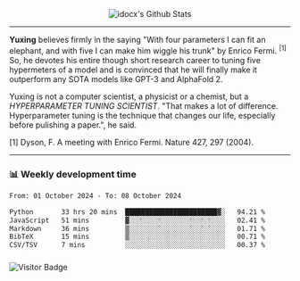 <div align="center">
    <img align="center" src="https://github-readme-stats.vercel.app/api?username=idocx&show_icons=true&count_private=true&hide_border=true" alt="idocx's Github Stats"></img>
</div>

---

**Yuxing** believes firmly in the saying "With four parameters I can fit an elephant, and with five I can make him wiggle his trunk" by Enrico Fermi. <sup>[1]</sup> So, he devotes his entire though short research career to tuning five hypermeters of a model and is convinced that he will finally make it outperform any SOTA models like GPT-3 and AlphaFold 2.

Yuxing is not a computer scientist, a physicist or a chemist, but a *HYPERPARAMETER TUNING SCIENTIST*. "That makes a lot of difference. Hyperparameter tuning is the technique that changes our life, especially before pulishing a paper.", he said.

[1] Dyson, F. A meeting with Enrico Fermi. Nature 427, 297 (2004).


---

### 📊 Weekly development time
<!--START_SECTION:waka-->

```txt
From: 01 October 2024 - To: 08 October 2024

Python       33 hrs 20 mins  ███████████████████████▓░   94.21 %
JavaScript   51 mins         ▓░░░░░░░░░░░░░░░░░░░░░░░░   02.41 %
Markdown     36 mins         ▒░░░░░░░░░░░░░░░░░░░░░░░░   01.71 %
BibTeX       15 mins         ▒░░░░░░░░░░░░░░░░░░░░░░░░   00.71 %
CSV/TSV      7 mins          ░░░░░░░░░░░░░░░░░░░░░░░░░   00.37 %
```

<!--END_SECTION:waka-->

### 

![Visitor Badge](https://visitor-badge.laobi.icu/badge?page_id=idocx.idocx)